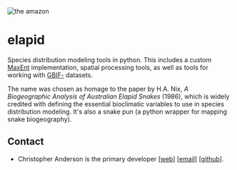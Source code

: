 <img src="http://earth-chris.github.io/images/design/amazon.jpg" alt="the amazon"/>

# elapid

Species distribution modeling tools in python. This includes a custom [MaxEnt][home-maxent] implementation, spatial processing tools, as well as tools for working with [GBIF-][home-gbif] datasets.

The name was chosen as homage to the paper by H.A. Nix, *A Biogeographic Analysis of Australian Elapid Snakes* (1986), which is widely credited with defining the essential bioclimatic variables to use in species distribution modeling. It's also a snake pun (a python wrapper for mapping snake biogeography).

## Contact

* Christopher Anderson is the primary developer [[web][home-cba]] [[email][email-cba]] [[github][github-cba]].


[email-cba]: mailto:cbanders@stanford.edu
[github-cba]: https://github.com/earth-chris
[home-cba]: https://earth-chris.github.io
[home-conda]: https://docs.conda.io/
[home-gbif]: https://gbif.org
[home-maxent]: https://biodiversityinformatics.amnh.org/open_source/maxent/
